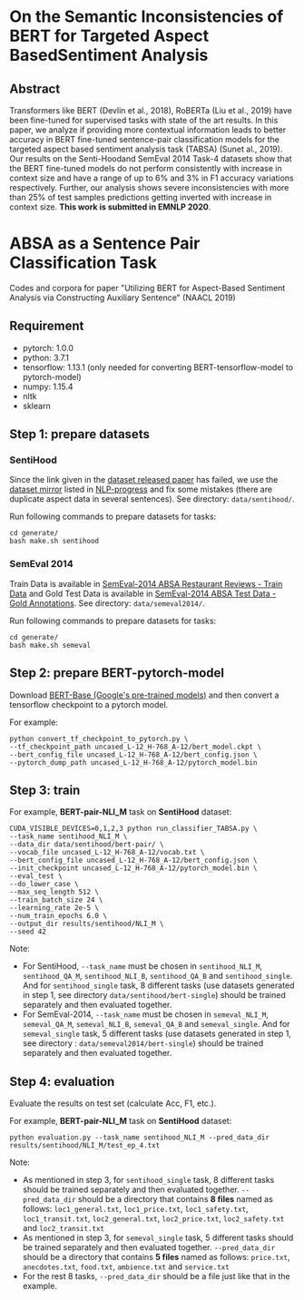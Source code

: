 # On the Semantic Inconsistencies of BERT for Targeted Aspect BasedSentiment Analysis
## Abstract
Transformers like BERT (Devlin et al., 2018), RoBERTa  (Liu  et  al.,  2019)  have  been  fine-tuned for supervised tasks with state of the art results.   In  this  paper,  we  analyze  if  providing more contextual information leads to better accuracy in BERT fine-tuned sentence-pair classification  models  for  the  targeted  aspect based sentiment analysis task (TABSA) (Sunet  al.,  2019).   Our  results  on  the  Senti-Hoodand SemEval 2014 Task-4 datasets show that the  BERT  fine-tuned  models  do  not  perform consistently with increase in context size and have a range of up to 6% and 3% in F1 accuracy variations respectively. Further, our analysis  shows  severe  inconsistencies  with  more than  25%  of  test  samples  predictions  getting inverted with increase in context size. **This work is submitted in EMNLP 2020**.

# ABSA as a Sentence Pair Classification Task

Codes and corpora for paper "Utilizing BERT for Aspect-Based Sentiment Analysis via Constructing Auxiliary Sentence" (NAACL 2019)

## Requirement

* pytorch: 1.0.0
* python: 3.7.1
* tensorflow: 1.13.1 (only needed for converting BERT-tensorflow-model to pytorch-model)
* numpy: 1.15.4
* nltk
* sklearn

## Step 1: prepare datasets

### SentiHood

Since the link given in the [dataset released paper](<http://www.aclweb.org/anthology/C16-1146>) has failed, we use the [dataset mirror](<https://github.com/uclmr/jack/tree/master/data/sentihood>) listed in [NLP-progress](https://github.com/sebastianruder/NLP-progress/blob/master/english/sentiment_analysis.md) and fix some mistakes (there are duplicate aspect data in several sentences). See directory: `data/sentihood/`.

Run following commands to prepare datasets for tasks:

```
cd generate/
bash make.sh sentihood
```

### SemEval 2014

Train Data is available in [SemEval-2014 ABSA Restaurant Reviews - Train Data](http://metashare.ilsp.gr:8080/repository/browse/semeval-2014-absa-restaurant-reviews-train-data/479d18c0625011e38685842b2b6a04d72cb57ba6c07743b9879d1a04e72185b8/) and Gold Test Data is available in [SemEval-2014 ABSA Test Data - Gold Annotations](http://metashare.ilsp.gr:8080/repository/browse/semeval-2014-absa-test-data-gold-annotations/b98d11cec18211e38229842b2b6a04d77591d40acd7542b7af823a54fb03a155/). See directory: `data/semeval2014/`.

Run following commands to prepare datasets for tasks:

```
cd generate/
bash make.sh semeval
```

## Step 2: prepare BERT-pytorch-model

Download [BERT-Base (Google's pre-trained models)](https://github.com/google-research/bert) and then convert a tensorflow checkpoint to a pytorch model.

For example:

```
python convert_tf_checkpoint_to_pytorch.py \
--tf_checkpoint_path uncased_L-12_H-768_A-12/bert_model.ckpt \
--bert_config_file uncased_L-12_H-768_A-12/bert_config.json \
--pytorch_dump_path uncased_L-12_H-768_A-12/pytorch_model.bin
```

## Step 3: train

For example, **BERT-pair-NLI_M** task on **SentiHood** dataset:

```
CUDA_VISIBLE_DEVICES=0,1,2,3 python run_classifier_TABSA.py \
--task_name sentihood_NLI_M \
--data_dir data/sentihood/bert-pair/ \
--vocab_file uncased_L-12_H-768_A-12/vocab.txt \
--bert_config_file uncased_L-12_H-768_A-12/bert_config.json \
--init_checkpoint uncased_L-12_H-768_A-12/pytorch_model.bin \
--eval_test \
--do_lower_case \
--max_seq_length 512 \
--train_batch_size 24 \
--learning_rate 2e-5 \
--num_train_epochs 6.0 \
--output_dir results/sentihood/NLI_M \
--seed 42
```

Note:

* For SentiHood, `--task_name` must be chosen in `sentihood_NLI_M`, `sentihood_QA_M`, `sentihood_NLI_B`, `sentihood_QA_B` and `sentihood_single`. And for `sentihood_single` task, 8 different tasks (use datasets generated in step 1, see directory `data/sentihood/bert-single`) should be trained separately and then evaluated together.
* For SemEval-2014, `--task_name` must be chosen in `semeval_NLI_M`, `semeval_QA_M`, `semeval_NLI_B`, `semeval_QA_B` and `semeval_single`. And for `semeval_single` task, 5 different tasks (use datasets generated in step 1, see directory : `data/semeval2014/bert-single`) should be trained separately and then evaluated together.

## Step 4: evaluation

Evaluate the results on test set (calculate Acc, F1, etc.).

For example, **BERT-pair-NLI_M** task on **SentiHood** dataset:

```
python evaluation.py --task_name sentihood_NLI_M --pred_data_dir results/sentihood/NLI_M/test_ep_4.txt
```

Note:

* As mentioned in step 3, for `sentihood_single` task, 8 different tasks should be trained separately and then evaluated together. `--pred_data_dir` should be a directory that contains **8 files** named as follows: `loc1_general.txt`, `loc1_price.txt`, `loc1_safety.txt`, `loc1_transit.txt`, `loc2_general.txt`, `loc2_price.txt`, `loc2_safety.txt` and `loc2_transit.txt`
* As mentioned in step 3, for `semeval_single` task, 5 different tasks should be trained separately and then evaluated together. `--pred_data_dir` should be a directory that contains **5 files** named as follows: `price.txt`, `anecdotes.txt`, `food.txt`, `ambience.txt` and `service.txt`
* For the rest 8 tasks, `--pred_data_dir` should be a file just like that in the example.



